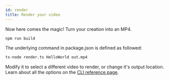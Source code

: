 ```yaml
---
id: render
title: Render your video
---
```


Now here comes the magic! Turn your creation into an MP4.

```bash
npm run build
```

The underlying command in package.json is defined as followed:

```bash
ts-node render.ts HelloWorld out.mp4
```

Modify it to select a different video to render, or change it's output location.
Learn about all the options on the [CLI reference page](cli).
